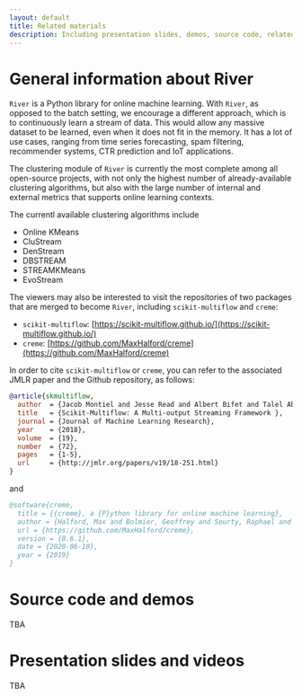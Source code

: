 ```yaml
---
layout: default
title: Related materials
description: Including presentation slides, demos, source code, related papers, etc.
---
```


# General information about River

`River` is a Python library for online machine learning. With `River`, as opposed to the batch setting, we encourage a different approach, which is to continuously learn a stream of data. This would allow any massive dataset to be learned, even when it does not fit in the memory. It has a lot of use cases, ranging from time series forecasting, spam filtering, recommender systems, CTR prediction and IoT applications.

The clustering module of `River` is currently the most complete among all open-source projects, with not only the highest number of already-available clustering algorithms, but also with the large number of internal and external metrics that supports online learning contexts.

The currentl available clustering algorithms include

* Online KMeans
* CluStream
* DenStream
* DBSTREAM
* STREAMKMeans
* EvoStream

The viewers may also be interested to visit the repositories of two packages that are merged to become `River`, including `scikit-multiflow` and `creme`:

* `scikit-multiflow`: [https://scikit-multiflow.github.io/](https://scikit-multiflow.github.io/)
* `creme`: [https://github.com/MaxHalford/creme](https://github.com/MaxHalford/creme)

In order to cite `scikit-multiflow` or `creme`, you can refer to the associated JMLR paper and the Github repository, as follows:

```bibtex
@article{skmultiflow,
  author  = {Jacob Montiel and Jesse Read and Albert Bifet and Talel Abdessalem},
  title   = {Scikit-Multiflow: A Multi-output Streaming Framework },
  journal = {Journal of Machine Learning Research},
  year    = {2018},
  volume  = {19},
  number  = {72},
  pages   = {1-5},
  url     = {http://jmlr.org/papers/v19/18-251.html}
}
```

and

```bibtex
@software{creme,
  title = {{creme}, a {P}ython library for online machine learning},
  author = {Halford, Max and Bolmier, Geoffrey and Sourty, Raphael and Vaysse, Robin and Zouitine, Adil},
  url = {https://github.com/MaxHalford/creme},
  version = {0.6.1},
  date = {2020-06-10},
  year = {2019}
}
```

# Source code and demos

TBA

# Presentation slides and videos

TBA
